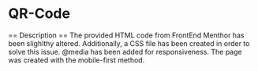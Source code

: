 # QR-Code 
== Description == 
The provided HTML code from FrontEnd Menthor has been slighlthy altered. Additionally, a CSS file has been created in order to solve this issue. 
@media has been added for responsiveness. The page was created with the mobile-first method. 
